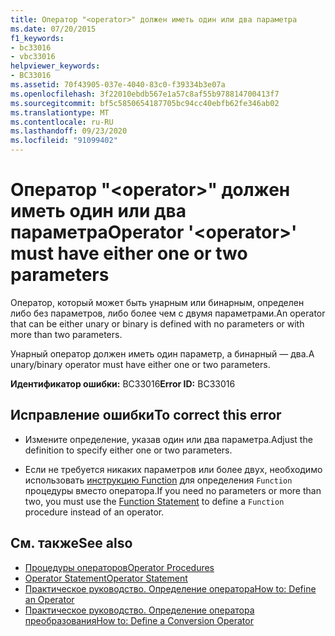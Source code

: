 ```yaml
---
title: Оператор "<operator>" должен иметь один или два параметра
ms.date: 07/20/2015
f1_keywords:
- bc33016
- vbc33016
helpviewer_keywords:
- BC33016
ms.assetid: 70f43905-037e-4040-83c0-f39334b3e07a
ms.openlocfilehash: 3f22010ebdb567e1a57c8af55b978814700413f7
ms.sourcegitcommit: bf5c5850654187705bc94cc40ebfb62fe346ab02
ms.translationtype: MT
ms.contentlocale: ru-RU
ms.lasthandoff: 09/23/2020
ms.locfileid: "91099402"
---
```

# <a name="operator-operator-must-have-either-one-or-two-parameters"></a><span data-ttu-id="29f67-102">Оператор "\<operator>" должен иметь один или два параметра</span><span class="sxs-lookup"><span data-stu-id="29f67-102">Operator '\<operator>' must have either one or two parameters</span></span>

<span data-ttu-id="29f67-103">Оператор, который может быть унарным или бинарным, определен либо без параметров, либо более чем с двумя параметрами.</span><span class="sxs-lookup"><span data-stu-id="29f67-103">An operator that can be either unary or binary is defined with no parameters or with more than two parameters.</span></span>  
  
 <span data-ttu-id="29f67-104">Унарный оператор должен иметь один параметр, а бинарный — два.</span><span class="sxs-lookup"><span data-stu-id="29f67-104">A unary/binary operator must have either one or two parameters.</span></span>  
  
 <span data-ttu-id="29f67-105">**Идентификатор ошибки:** BC33016</span><span class="sxs-lookup"><span data-stu-id="29f67-105">**Error ID:** BC33016</span></span>  
  
## <a name="to-correct-this-error"></a><span data-ttu-id="29f67-106">Исправление ошибки</span><span class="sxs-lookup"><span data-stu-id="29f67-106">To correct this error</span></span>  
  
- <span data-ttu-id="29f67-107">Измените определение, указав один или два параметра.</span><span class="sxs-lookup"><span data-stu-id="29f67-107">Adjust the definition to specify either one or two parameters.</span></span>  
  
- <span data-ttu-id="29f67-108">Если не требуется никаких параметров или более двух, необходимо использовать [инструкцию Function](../language-reference/statements/function-statement.md) для определения `Function` процедуры вместо оператора.</span><span class="sxs-lookup"><span data-stu-id="29f67-108">If you need no parameters or more than two, you must use the [Function Statement](../language-reference/statements/function-statement.md) to define a `Function` procedure instead of an operator.</span></span>  
  
## <a name="see-also"></a><span data-ttu-id="29f67-109">См. также</span><span class="sxs-lookup"><span data-stu-id="29f67-109">See also</span></span>

- [<span data-ttu-id="29f67-110">Процедуры операторов</span><span class="sxs-lookup"><span data-stu-id="29f67-110">Operator Procedures</span></span>](../programming-guide/language-features/procedures/operator-procedures.md)
- [<span data-ttu-id="29f67-111">Operator Statement</span><span class="sxs-lookup"><span data-stu-id="29f67-111">Operator Statement</span></span>](../language-reference/statements/operator-statement.md)
- [<span data-ttu-id="29f67-112">Практическое руководство. Определение оператора</span><span class="sxs-lookup"><span data-stu-id="29f67-112">How to: Define an Operator</span></span>](../programming-guide/language-features/procedures/how-to-define-an-operator.md)
- [<span data-ttu-id="29f67-113">Практическое руководство. Определение оператора преобразования</span><span class="sxs-lookup"><span data-stu-id="29f67-113">How to: Define a Conversion Operator</span></span>](../programming-guide/language-features/procedures/how-to-define-a-conversion-operator.md)
